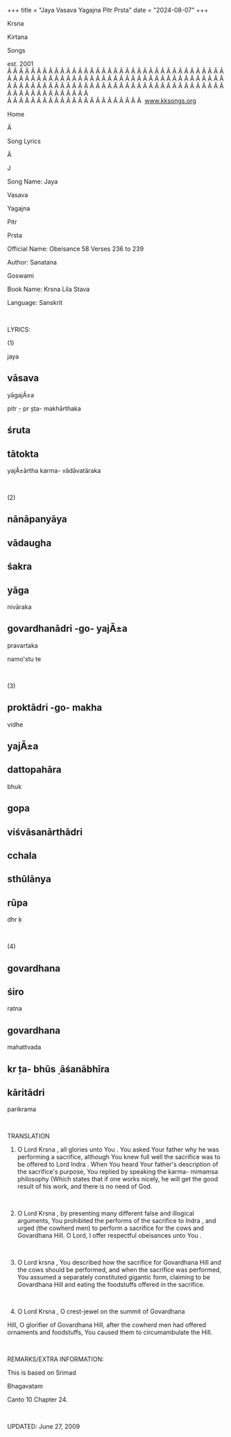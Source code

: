 +++ 
title = "Jaya Vasava Yagajna Pitr Prsta"
date = "2024-08-07"
+++

Krsna
 
Kirtana
 
Songs

est. 2001
Â Â Â Â Â Â Â Â Â Â Â Â Â Â Â Â Â Â Â Â Â Â Â Â Â Â Â Â Â Â Â Â Â Â Â Â Â Â Â Â Â Â Â Â Â Â Â Â Â Â Â Â Â Â Â Â Â Â Â Â Â Â Â Â Â Â Â Â Â Â Â Â Â Â Â Â Â Â Â Â Â Â Â Â Â Â Â Â Â Â Â Â Â Â Â Â Â Â Â Â Â Â Â Â Â Â Â Â Â Â Â Â Â Â Â Â Â Â Â Â Â Â Â Â Â  
Â Â Â Â Â Â Â Â Â Â Â Â Â Â Â Â Â Â Â Â Â Â Â  
www.kksongs.org








Home


Ã 
 
Song Lyrics
 
Ã 
 
J


Song Name: 
Jaya
 
Vasava
 
Yagajna
 
Pitr
 
Prsta


Official Name: Obeisance 58 Verses 236 to 239


Author: 
Sanatana
 
Goswami


Book Name: 
Krsna
 Lila 
Stava


Language: 
Sanskrit




 


LYRICS:


(1)


jaya
 
vāsava
-
yāgajÃ±a
 
pitr
̣-
pr
̣ṣṭa-
makhārthaka
 


śruta
-
tātokta
-
yajÃ±ārtha
 karma-
vādāvatāraka


 


(2)


nānāpanyāya
-
vādaugha
-
śakra
-
yāga
-
nivāraka
 


govardhanādri
-go-
yajÃ±a
-
pravartaka
 
namo'stu
 te 


 


(3)


proktādri
-go-
makha
-
vidhe
 
yajÃ±a
-
dattopahāra
-
bhuk
 


gopa
-
viśvāsanārthādri
-
cchala
-
sthūlānya
-
rūpa
-
dhr
̣k 


 


(4)


govardhana
-
śiro
-
ratna
 
govardhana
-
mahattvada
 


kr
̣ta-
bhūs
̣
āśanābhīra
-
kāritādri
-
parikrama


 


TRANSLATION


1) O Lord 
Krsna
, all glories unto 
You
. You
asked 
Your
 father why he was performing a sacrifice,
although You knew full well the sacrifice was to be offered to Lord 
Indra
. When 
You
 heard Your father's
description of the sacrifice's purpose, You replied by speaking the karma-
mimamsa
 philosophy (Which states that if one works nicely,
he will get the good result of his work, and there is no need of God.


 


2) O Lord 
Krsna
, by presenting many different false and illogical
arguments, 
You
 prohibited the performs of the
sacrifice to 
Indra
, and urged (the cowherd men) to
perform a sacrifice for the cows and 
Govardhana
 Hill.
O Lord, I offer respectful 
obeisances
 unto 
You
.


 


3) O Lord 
krsna
, 
You
 described how the sacrifice
for 
Govardhana
 Hill and the cows should be performed,
and when the sacrifice was performed, You assumed a separately constituted
gigantic form, claiming to be 
Govardhana
 Hill and
eating the foodstuffs offered in the sacrifice. 


 


4) O Lord 
Krsna
, O crest-jewel on the summit of 
Govardhana

Hill, O glorifier of 
Govardhana
 Hill, after the
cowherd men had offered ornaments and foodstuffs, You caused them to
circumambulate the Hill.


 


REMARKS/EXTRA INFORMATION:


This
is based on 
Srimad
 
Bhagavatam

Canto 10 Chapter 24.


 


UPDATED:
 June 27, 2009